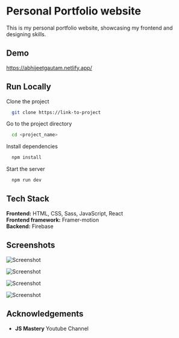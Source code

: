 
# Personal Portfolio website

This is my personal portfolio website, showcasing my frontend and designing skills.


## Demo

https://abhijeetgautam.netlify.app/


## Run Locally

Clone the project

```bash
  git clone https://link-to-project
```

Go to the project directory

```bash
  cd <project_name>
```

Install dependencies

```bash
  npm install
```

Start the server

```bash
  npm run dev
```


## Tech Stack

**Frontend:** HTML, CSS, Sass, JavaScript, React  
**Frontend framework:** Framer-motion  
**Backend:** Firebase


## Screenshots

![Screenshot](https://i.postimg.cc/VSJ5tnhN/1.jpg)  

![Screenshot](https://i.postimg.cc/4KjyQnCQ/2.jpg)  

![Screenshot](https://i.postimg.cc/0MmQWxPR/3.jpg)  

![Screenshot](https://i.postimg.cc/H8gLFKkJ/4.jpg)  


## Acknowledgements

 - **JS Mastery** Youtube Channel




